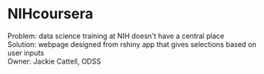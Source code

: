 # NIHcoursera
Problem: data science training at NIH doesn't have a central place
<br>
Solution: webpage designed from rshiny app that gives selections based on user inputs
<br>
Owner: Jackie Cattell, ODSS
